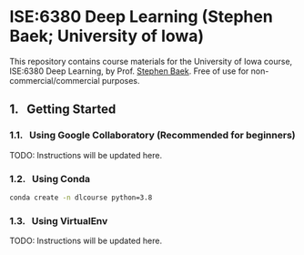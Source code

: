 # ISE:6380 Deep Learning (Stephen Baek; University of Iowa)
This repository contains course materials for the University of Iowa course, ISE:6380 Deep Learning, by Prof. [Stephen Baek](http://www.stephenbaek.com). Free of use for non-commercial/commercial purposes.

## 1. &nbsp; Getting Started

### 1.1. &nbsp; Using Google Collaboratory (Recommended for beginners)
TODO: Instructions will be updated here.

### 1.2. &nbsp; Using Conda
```bash
conda create -n dlcourse python=3.8
```

### 1.3. &nbsp; Using VirtualEnv
TODO: Instructions will be updated here.
